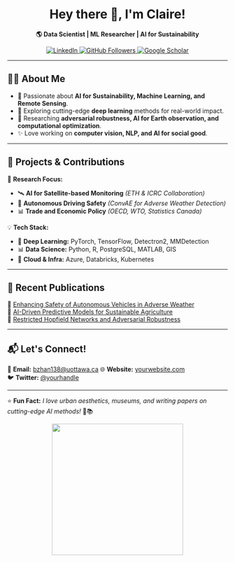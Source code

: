 <h1 align="center">Hey there 👋, I'm Claire!</h1>

<p align="center">
  <b>🌎 Data Scientist | ML Researcher | AI for Sustainability</b>  
</p>

<p align="center">
  <a href="https://www.linkedin.com/in/cbzca">
    <img src="https://img.shields.io/badge/LinkedIn-Connect-blue?style=flat&logo=linkedin" alt="LinkedIn">
  </a>
  <a href="https://github.com/bz76wto">
    <img src="https://img.shields.io/github/followers/your-username?label=Follow&style=social" alt="GitHub Followers">
  </a>
  <a href="https://scholar.google.com/citations?user=your-scholar-id">
    <img src="https://img.shields.io/badge/Google%20Scholar-Citations-blue?style=flat&logo=google-scholar" alt="Google Scholar">
  </a>
</p>

---

## 👩‍💻 About Me
- 🚀 Passionate about **AI for Sustainability, Machine Learning, and Remote Sensing**.
- 🌱 Exploring cutting-edge **deep learning** methods for real-world impact.
- 🔭 Researching **adversarial robustness, AI for Earth observation, and computational optimization**.
- ✨ Love working on **computer vision, NLP, and AI for social good**.

---

## 🚀 Projects & Contributions  
🎯 **Research Focus:**  
- 🛰 **AI for Satellite-based Monitoring** *(ETH & ICRC Collaboration)*  
- 🚗 **Autonomous Driving Safety** *(ConvAE for Adverse Weather Detection)*  
- 📊 **Trade and Economic Policy** *(OECD, WTO, Statistics Canada)*  

💡 **Tech Stack:**  
- 🧠 **Deep Learning:** PyTorch, TensorFlow, Detectron2, MMDetection  
- 📊 **Data Science:** Python, R, PostgreSQL, MATLAB, GIS  
- 🚀 **Cloud & Infra:** Azure, Databricks, Kubernetes  

---

## 📜 Recent Publications  
📄 [Enhancing Safety of Autonomous Vehicles in Adverse Weather](https://ruor.uottawa.ca/items/23235134-f22f-4a9e-98f2-641b19323238)  
📄 [AI-Driven Predictive Models for Sustainable Agriculture](#)  
📄 [Restricted Hopfield Networks and Adversarial Robustness](https://www.techrxiv.org/doi/full/10.36227/techrxiv.173610613.34874972)  

---

## 📬 Let's Connect!  
📩 **Email:** bzhan138@uottawa.ca 
🌐 **Website:** [yourwebsite.com](https://yourwebsite.com)  
🐦 **Twitter:** [@yourhandle](https://twitter.com/yourhandle)  

---

⭐ **Fun Fact:** *I love urban aesthetics, museums, and writing papers on cutting-edge AI methods!* 🤖📚  

<p align="center">
  <img src="https://miro.medium.com/v2/resize:fit:1080/format:webp/1*48ylodrFmo6vJIUJipTFvw.gif" width="300">
</p>


